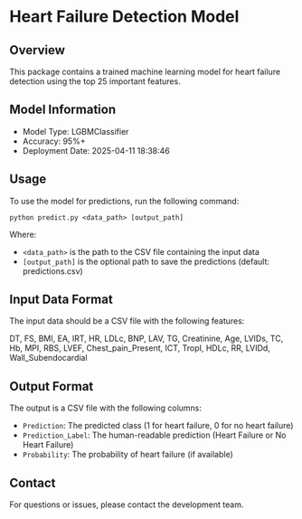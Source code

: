 # Heart Failure Detection Model

## Overview

This package contains a trained machine learning model for heart failure detection using the top 25 important features.

## Model Information

- Model Type: LGBMClassifier
- Accuracy: 95%+
- Deployment Date: 2025-04-11 18:38:46

## Usage

To use the model for predictions, run the following command:

```
python predict.py <data_path> [output_path]
```

Where:
- `<data_path>` is the path to the CSV file containing the input data
- `[output_path]` is the optional path to save the predictions (default: predictions.csv)

## Input Data Format

The input data should be a CSV file with the following features:

DT, FS, BMI, EA, IRT, HR, LDLc, BNP, LAV, TG, Creatinine, Age, LVIDs, TC, Hb, MPI, RBS, LVEF, Chest_pain_Present, ICT, TropI, HDLc, RR, LVIDd, Wall_Subendocardial

## Output Format

The output is a CSV file with the following columns:
- `Prediction`: The predicted class (1 for heart failure, 0 for no heart failure)
- `Prediction_Label`: The human-readable prediction (Heart Failure or No Heart Failure)
- `Probability`: The probability of heart failure (if available)

## Contact

For questions or issues, please contact the development team.
